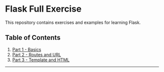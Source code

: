 # Flask Full Exercise

This repository contains exercises and examples for learning Flask.

## Table of Contents

1. [Part 1 - Basics](#part-1---basics)
2. [Part 2 - Routes and URL](#part-2---routes-and-url)
3. [Part 3 - Template and HTML](#part-3---template-and-html)

---
